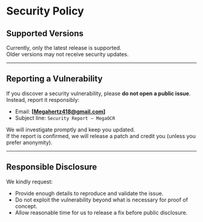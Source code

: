 
# Security Policy

## Supported Versions

Currently, only the latest release is supported.  
Older versions may not receive security updates.

---

## Reporting a Vulnerability

If you discover a security vulnerability, please **do not open a public issue**.  
Instead, report it responsibly:

- Email: **[Megahertz418@gmail.com]**
- Subject line: `Security Report – MegaOCR`

We will investigate promptly and keep you updated.  
If the report is confirmed, we will release a patch and credit you (unless you prefer anonymity).

---

## Responsible Disclosure

We kindly request:
- Provide enough details to reproduce and validate the issue.
- Do not exploit the vulnerability beyond what is necessary for proof of concept.
- Allow reasonable time for us to release a fix before public disclosure.
